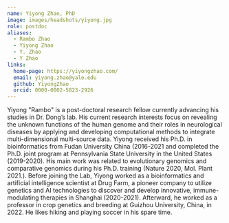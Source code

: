 ```yaml
---
name: Yiyong Zhao, PhD
image: images/headshots/yiyong.jpg
role: postdoc
aliases:
  - Rambo Zhao
  - Yiyong Zhao
  - Y. Zhao
  - Y Zhao
links:
  home-page: https://yiyongzhao.com/
  email: yiyong.zhao@yale.edu
  github: YiyongZhao
  orcid: 0000-0002-5823-2926
---
```

Yiyong "Rambo" is a post-doctoral research fellow currently advancing his studies in Dr. Dong’s lab. His current research interests focus on revealing the unknown functions of the human genome and their roles in neurological diseases by applying and developing computational methods to integrate multi-dimensional multi-source data. Yiyong received his Ph.D. in bioinformatics from Fudan University China (2016-2021 and completed the Ph.D. joint program at Pennsylvania State University in the United States (2019-2020). His main work was related to evolutionary genomics and comparative genomics during his Ph.D. training (Nature 2020, Mol. Plant 2021.). Before joining the Lab, Yiyong worked as a bioinformatics and artificial intelligence scientist at Drug Farm, a pioneer company to utilize genetics and AI technologies to discover and develop innovative, immune-modulating therapies in Shanghai (2020-2021). Afterward, he worked as a professor in crop genetics and breeding at Guizhou University, China, in 2022. He likes hiking and playing soccer in his spare time.
